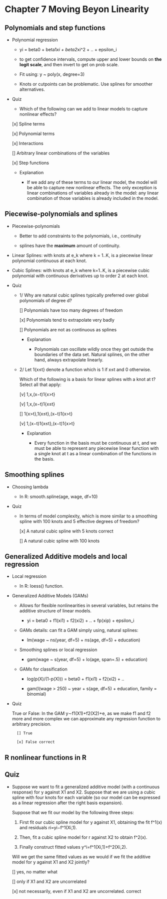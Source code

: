 # Chapter 7 Moving Beyon Linearity


## Polynomials and step functions

+ Polynomial regression

	+ yi = beta0 + beta1*xi + beta2*xi^2 + .. + epsilon_i

	+ to get confidence intervals, compute upper and lower bounds on **the logit scale**, and then invert to get on prob scale.

	+ Fit using: y ~ poly(x, degree=3)

	+ Knots or cutpoints can be problematic. Use splines for smoother alternatives. 

+ Quiz

	+ Which of the following can we add to linear models to capture nonlinear effects?

	[x] Spline terms

	[x] Polynomial terms

	[x] Interactions

	[] Arbitrary linear combinations of the variables
	
	[x] Step functions

	+ Explanation

		+ If we add any of these terms to our linear model, the model will be able to capture new nonlinear effects. The only exception is linear combinations of variables already in the model: any linear combination of those variables is already included in the model.


## Piecewise-polynomials and splines

+ Piecewise-polynomials
	
	+ Better to add constraints to the polynomials, i.e., continuity

	+ splines have the **maximum** amount of continuity.

+ Linear Splines: with knots at e_k where k = 1..K, is a piecewise linear polynomial continuous at each knot.

+ Cubic Splines: with knots at e_k where k=1..K, is a piecewise cubic polynomial with continuous derivatives up to order 2 at each knot.

+ Quiz

	+ 1/ Why are natural cubic splines typically preferred over global polynomials of degree d?

		[] Polynomials have too many degrees of freedom

		[x] Polynomials tend to extrapolate very badly
		
		[] Polynomials are not as continuous as splines
		
		+ Explanation

			+ Polynomials can oscillate wildly once they get outside the boundaries of the data set. Natural splines, on the other hand, always extrapolate linearly.

	+ 2/ Let 1{x≤t} denote a function which is 1 if x≤t and 0 otherwise.

		Which of the following is a basis for linear splines with a knot at t? Select all that apply:

		[v] 1,x,(x−t)1{x>t}

		[v] 1,x,(x−t)1{x≤t}
		
		[] 1{x>t},1{x≤t},(x−t)1{x>t}
		
		[v] 1,(x−t)1{x≤t},(x−t)1{x>t}
		
		+ Explanation

			+ Every function in the basis must be continuous at t, and we must be able to represent any piecewise linear function with a single knot at t as a linear combination of the functions in the basis.


## Smoothing splines

+ Choosing lambda
	
	+ In R: smooth.spline(age, wage, df=10)

+ Quiz

	+ In terms of model complexity, which is more similar to a smoothing spline with 100 knots and 5 effective degrees of freedom?

		[x] A natural cubic spline with 5 knots correct

		[] A natural cubic spline with 100 knots

## Generalized Additive models and local regression

+ Local regression
	
	+ In R: loess() function.

+ Generalized Additive Models (GAMs)

	+ Allows for flexible nonlinearities in several variables, but retains the additive structure of linear models.

		+ yi = beta0 + f1(xi1) + f2(xi2) + .. + fp(xip) + epsilon_i

	+ GAMs details: can fit a GAM simply using, natural splines:

		+ lm(wage ~ ns(year, df=5) + ns(age, df=5) + education)

	+ Smoothing splines or local regression

		+ gam(wage ~ s(year, df=5) + lo(age, span=.5) + education)

	+ GAMs for classification

		+ log(p(X)/(1-p(X))) = beta0 + f1(xi1) + f2(xi2) + ..

		+ gam(I(wage > 250) ~ year + s(age, df=5) + education, family = binomial)

+ Quiz

	True or False: In the GAM y∼f1(X1)+f2(X2)+e, as we make f1 and f2 more and more complex we can approximate any regression function to arbitrary precision.

		[] True

		[x] False correct
		 
## R nonlinear functions in R

## Quiz

+ Suppose we want to fit a generalized additive model (with a continuous response) for y against X1 and X2. Suppose that we are using a cubic spline with four knots for each variable (so our model can be expressed as a linear regression after the right basis expansion).

	Suppose that we fit our model by the following three steps:

	1) First fit our cubic spline model for y against X1, obtaining the fit f^1(x) and residuals ri=yi−f^1(Xi,1).

	2) Then, fit a cubic spline model for r against X2 to obtain f^2(x).

	3) Finally construct fitted values y^i=f^1(Xi,1)+f^2(Xi,2).

	Will we get the same fitted values as we would if we fit the additive model for y against X1 and X2 jointly?

	[] yes, no matter what

	[] only if X1 and X2 are uncorrelated

	[x] not necessarily, even if X1 and X2 are uncorrelated. correct
	 





































